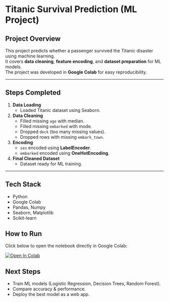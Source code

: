 # Titanic Survival Prediction (ML Project)

## Project Overview
This project predicts whether a passenger survived the Titanic disaster using machine learning.  
It covers **data cleaning**, **feature encoding**, and **dataset preparation** for ML models.  
The project was developed in **Google Colab** for easy reproducibility.

---

## Steps Completed
1. **Data Loading**
   - Loaded Titanic dataset using Seaborn.  
2. **Data Cleaning**
   - Filled missing `age` with median.  
   - Filled missing `embarked` with mode.  
   - Dropped `deck` (too many missing values).  
   - Dropped rows with missing `embark_town`.  
3. **Encoding**
   - `sex` encoded using **LabelEncoder**.  
   - `embarked` encoded using **OneHotEncoding**.  
4. **Final Cleaned Dataset**
   - Dataset ready for ML training.  

---

## Tech Stack
- Python  
- Google Colab  
- Pandas, Numpy  
- Seaborn, Matplotlib  
- Scikit-learn


## How to Run
Click below to open the notebook directly in Google Colab:

[![Open In Colab](https://colab.research.google.com/assets/colab-badge.svg)](
https://colab.research.google.com/github/aiman0-78/Titanic-ML-Project/blob/main/titanic_project.ipynb)


## Next Steps
- Train ML models (Logistic Regression, Decision Trees, Random Forest).  
- Compare accuracy & performance.  
- Deploy the best model as a web app.  
